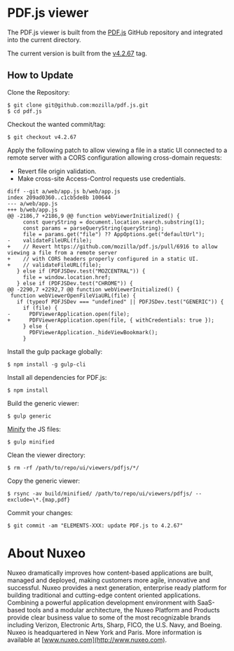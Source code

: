 # PDF.js viewer

The PDF.js viewer is built from the [PDF.js](https://github.com/mozilla/pdf.js/) GitHub repository and integrated into the current directory.

The current version is built from the [v4.2.67](https://github.com/mozilla/pdf.js/releases/tag/v4.2.67) tag.

## How to Update

Clone the Repository:

    $ git clone git@github.com:mozilla/pdf.js.git
    $ cd pdf.js

Checkout the wanted commit/tag:

    $ git checkout v4.2.67

Apply the following patch to allow viewing a file in a static UI connected to a remote server with a CORS configuration allowing cross-domain requests:
- Revert file origin validation.
- Make cross-site Access-Control requests use credentials.

```
diff --git a/web/app.js b/web/app.js
index 209ad0360..c1cb5de8b 100644
--- a/web/app.js
+++ b/web/app.js
@@ -2186,7 +2186,9 @@ function webViewerInitialized() {
     const queryString = document.location.search.substring(1);
     const params = parseQueryString(queryString);
     file = params.get("file") ?? AppOptions.get("defaultUrl");
-    validateFileURL(file);
+    // Revert https://github.com/mozilla/pdf.js/pull/6916 to allow viewing a file from a remote server
+    // with CORS headers properly configured in a static UI.
+    // validateFileURL(file);
   } else if (PDFJSDev.test("MOZCENTRAL")) {
     file = window.location.href;
   } else if (PDFJSDev.test("CHROME")) {
@@ -2290,7 +2292,7 @@ function webViewerInitialized() {
 function webViewerOpenFileViaURL(file) {
   if (typeof PDFJSDev === "undefined" || PDFJSDev.test("GENERIC")) {
     if (file) {
-      PDFViewerApplication.open(file);
+      PDFViewerApplication.open(file, { withCredentials: true });
     } else {
       PDFViewerApplication._hideViewBookmark();
     }
```

Install the gulp package globally:

    $ npm install -g gulp-cli

Install all dependencies for PDF.js:

    $ npm install

Build the generic viewer:

    $ gulp generic

[Minify](https://github.com/mozilla/pdf.js/wiki/Frequently-Asked-Questions#minified) the JS files:

    $ gulp minified

Clean the viewer directory:

    $ rm -rf /path/to/repo/ui/viewers/pdfjs/*/

Copy the generic viewer:

    $ rsync -av build/minified/ /path/to/repo/ui/viewers/pdfjs/ --exclude=\*.{map,pdf}

Commit your changes:

    $ git commit -am "ELEMENTS-XXX: update PDF.js to 4.2.67"

# About Nuxeo

Nuxeo dramatically improves how content-based applications are built, managed and deployed, making customers more agile, innovative and successful. Nuxeo provides a next generation, enterprise ready platform for building traditional and cutting-edge content oriented applications. Combining a powerful application development environment with SaaS-based tools and a modular architecture, the Nuxeo Platform and Products provide clear business value to some of the most recognizable brands including Verizon, Electronic Arts, Sharp, FICO, the U.S. Navy, and Boeing. Nuxeo is headquartered in New York and Paris. More information is available at [www.nuxeo.com](http://www.nuxeo.com).
